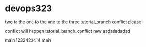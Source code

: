 # devops323
two to the one to the one to the three
tutorial_branch
conflict please

conflict will happen
tutorial_branch_conflict
now
asdadadadsd

 main
1232423414
 main
